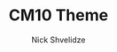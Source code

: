 ---
title: CM10 Theme
layout: post
thumb: http://lorempixel.com/300/300
author: Nick Shvelidze
author_url: http://shvelo.github.com
platform: CM10
download: http://shvelo.github.com
---